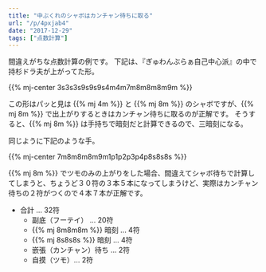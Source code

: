 ```yaml
---
title: "中ぶくれのシャボはカンチャン待ちに取る"
url: "/p/4pxjab4"
date: "2017-12-29"
tags: ["点数計算"]
---
```


間違えがちな点数計算の例です。
下記は、『ぎゅわんぶらぁ自己中心派』の中で持杉ドラ夫が上がってた形。

{{% mj-center 3s3s3s9s9s9s4m4m7m8m8m8m9m %}}

この形はパッと見は {{% mj 4m %}} と {{% mj 8m %}} のシャボですが、{{% mj 8m %}} で出上がりするときはカンチャン待ちに取るのが正解です。
そうすると、{{% mj 8m %}} は手持ちで暗刻だと計算できるので、三暗刻になる。

同じように下記のような手。

{{% mj-center 7m8m8m8m9m1p1p2p3p4p8s8s8s %}}

{{% mj 8m %}} でツモのみの上がりをした場合、間違えてシャボ待ちで計算してしまうと、ちょうど３０符の３本５本になってしまうけど、実際はカンチャン待ちの２符がつくので４本７本が正解です。

- 合計 ... 32符
    - 副底（フーテイ） ... 20符
    - {{% mj 8m8m8m %}} 暗刻 ... 4符
    - {{% mj 8s8s8s %}} 暗刻 ... 4符
    - 嵌張（カンチャン）待ち ... 2符
    - 自摸（ツモ）... 2符

